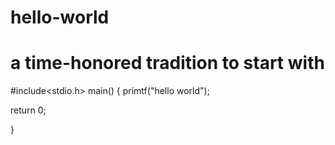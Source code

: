 # hello-world
# a time-honored tradition to start with

#include<stdio.h>
main()
{
primtf("hello world");

return 0;

}
